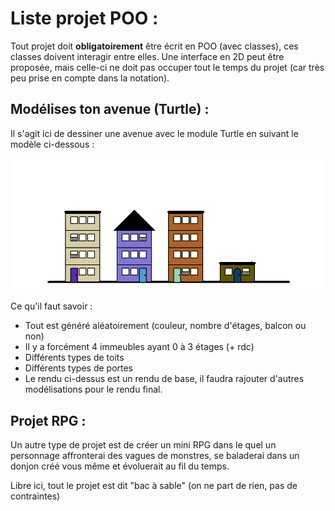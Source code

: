 # Liste projet POO :

Tout projet doit **obligatoirement** être écrit en POO (avec classes), ces classes doivent interagir entre elles. Une interface en 2D peut être proposée, mais celle-ci ne doit pas occuper tout le temps du projet (car très peu prise en compte dans la notation).

## Modélises ton avenue (Turtle) :

Il s'agit ici de dessiner une avenue avec le module Turtle en suivant le modèle ci-dessous :

![](./Images/Modelises_ton_avenue_exemple.png)

Ce qu'il faut savoir :

- Tout est généré aléatoirement (couleur, nombre d'étages, balcon ou non)
- Il y a forcément 4 immeubles ayant 0 à 3 étages (+ rdc)
- Différents types de toits
- Différents types de portes
- Le rendu ci-dessus est un rendu de base, il faudra rajouter d'autres modélisations pour le rendu final.

## Projet RPG :

Un autre type de projet est de créer un mini RPG dans le quel un personnage affronterai des vagues de monstres, se baladerai dans un donjon créé vous même et évoluerait au fil du temps. 

Libre ici, tout le projet est dit "bac à sable" (on ne part de rien, pas de contraintes)

